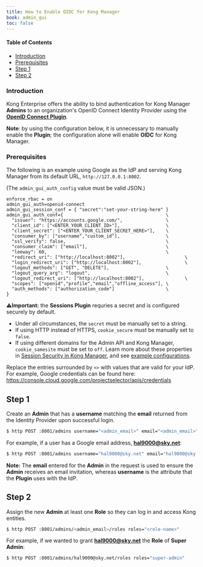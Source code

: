 ```yaml
---
title: How to Enable OIDC for Kong Manager
book: admin_gui
toc: false
---
```

#### Table of Contents

- [Introduction](#introduction)
- [Prerequisites](#prerequisites)
- [Step 1](#step-1)
- [Step 2](#step-2)

### Introduction

Kong Enterprise offers the ability to bind authentication for Kong 
Manager **Admins** to an organization's OpenID Connect Identity 
Provider using the 
**[OpenID Connect Plugin](/hub/kong-inc/openid-connect/)**.

**Note**: by using the configuration below, it is unnecessary to 
manually enable the **Plugin**; the configuration alone will enable 
**OIDC** for Kong Manager.

### Prerequisites

The following is an example using Google as the IdP and serving Kong Manager 
from its default URL, `http://127.0.0.1:8002`.

(The `admin_gui_auth_config` value must be valid JSON.)

```
enforce_rbac = on
admin_gui_auth=openid-connect
admin_gui_session_conf = { "secret":"set-your-string-here" }
admin_gui_auth_conf={                                      \
  "issuer": "https://accounts.google.com/",                \
  "client_id": ["<ENTER_YOUR_CLIENT_ID>"],                 \
  "client_secret": ["<ENTER_YOUR_CLIENT_SECRET_HERE>"],    \
  "consumer_by": ["username","custom_id"],                 \
  "ssl_verify": false,                                     \
  "consumer_claim": ["email"],                             \
  "leeway": 60,                                            \
  "redirect_uri": ["http://localhost:8002"],                      \
  "login_redirect_uri": ["http://localhost:8002"],                \
  "logout_methods": ["GET", "DELETE"],                     \
  "logout_query_arg": "logout",                            \
  "logout_redirect_uri": ["http://localhost:8002"],               \
  "scopes": ["openid","profile","email","offline_access"], \
  "auth_methods": ["authorization_code"]                   \
}
```

⚠️**Important:** the **Sessions Plugin** requries a secret and is configured securely by default. 
* Under all circumstances, the `secret` must be manually set to a string.
* If using HTTP instead of HTTPS, `cookie_secure` must be manually set to `false`. 
* If using different domains for the Admin API and Kong Manager, `cookie_samesite` must be set to `off`. 
Learn more about these properties in [Session Security in Kong Manager](/enterprise/{{page.kong_version}}/kong-manager/authentication/sessions/#session-security), and see [example configurations](/enterprise/{{page.kong_version}}/kong-manager/authentication/sessions/#example-configurations).

Replace the entries surrounded by `<>` with values that are valid for your IdP. 
For example, Google credentials can be found here: 
https://console.cloud.google.com/projectselector/apis/credentials

## Step 1

Create an **Admin** that has a **username** matching the **email** returned from 
the Identity Provider upon successful login.

```bash
$ http POST :8001/admins username="<admin_email>" email="<admin_email>" Kong-Admin-Token:<RBAC_TOKEN>
```

For example, if a user has a Google email address, **hal9000@sky.net**: 

```bash
$ http POST :8001/admins username="hal9000@sky.net" email="hal9000@sky.net" Kong-Admin-Token:<RBAC_TOKEN>
```

**Note:** The **email** entered for the **Admin** in the request is used to 
ensure the **Admin** receives an email invitation, whereas **username** is the 
attribute that the **Plugin** uses with the IdP. 

## Step 2

Assign the new **Admin** at least one **Role** so they can log in and access 
Kong entities. 

```bash
$ http POST :8001/admins/<admin_email>/roles roles="<role-name>"
```

For example, if we wanted to grant **hal9000@sky.net** the **Role** of **Super Admin**:

```bash
$ http POST :8001/admins/hal9000@sky.net/roles roles="super-admin"
```
